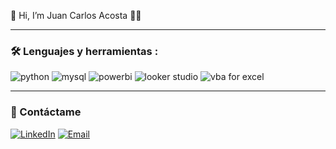 :wave: Hi, I’m Juan Carlos Acosta :man_technologist:

---

### :hammer_and_wrench: Lenguajes y herramientas :
<div id="header" align="left">
    <img decoding="async" src="https://img.shields.io/badge/Python-3776AB?style=for-the-badge&logo=python&logoColor=white" alt="python"/>
    <img decoding="async" src="https://img.shields.io/badge/MySQL-6DB33F?style=for-the-badge&logo=mysql&logoColor=white" alt="mysql"/>
    <img decoding="async" src="https://img.shields.io/badge/Power_BI-FFBE00?style=for-the-badge&logo=Power-BI&logoColor=white" alt="powerbi"/>
    <img decoding="async" src="https://img.shields.io/badge/Looker_Studio-4285F4?style=for-the-badge&logo=google-analytics&logoColor=white" alt="looker studio"/>
    <img decoding="async" src="https://img.shields.io/badge/VBA_for_Excel-217346?style=for-the-badge&logo=microsoft-excel&logoColor=white" alt="vba for excel"/>
</div>

---
### :postbox: Contáctame
<a href="https://co.linkedin.com/in/juan-carlos-acosta-espitia-837735121/"><img alt="LinkedIn" src="https://img.shields.io/badge/LinkedIn-Juan%20Carlos%20Acosta-blue?style=flat-square&logo=linkedin"></a>
<a href="mailto:jc.acosta.espitia@gmail.com"><img alt="Email" src="https://img.shields.io/badge/Gmail-jc.acosta.espitia@gmail.com-red?style=flat-square&logo=gmail"></a>  
